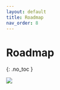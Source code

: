 ```yaml
---
layout: default
title: Roadmap
nav_order: 8
---
```


# Roadmap
{: .no_toc }

![](../../assets/images/roadmap.svg)
